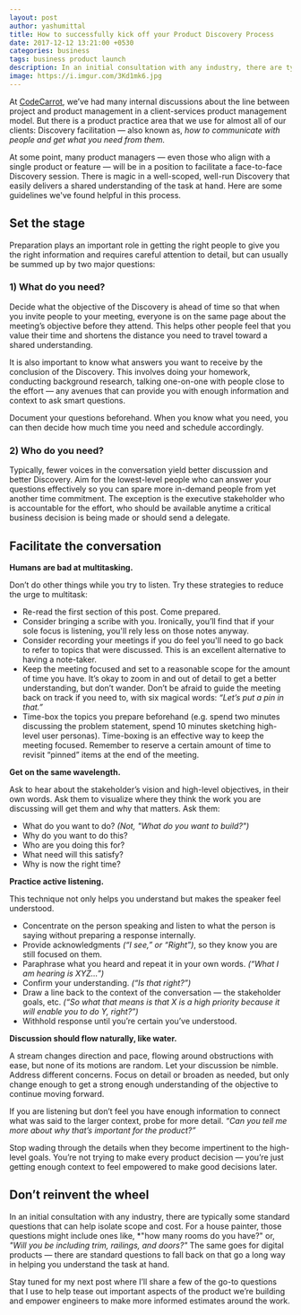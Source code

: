 ```yaml
---
layout: post
author: yashumittal
title: How to successfully kick off your Product Discovery Process
date: 2017-12-12 13:21:00 +0530
categories: business
tags: business product launch
description: In an initial consultation with any industry, there are typically some standard questions that can help isolate scope and cost. For a house painter...
image: https://i.imgur.com/3Kd1mk6.jpg
---
```


At [CodeCarrot](https://www.codecarrot.net/), we’ve had many internal discussions about the line between project and product management in a client-services product management model. But there is a product practice area that we use for almost all of our clients: Discovery facilitation — also known as, *how to communicate with people and get what you need from them.*

At some point, many product managers — even those who align with a single product or feature — will be in a position to facilitate a face-to-face Discovery session. There is magic in a well-scoped, well-run Discovery that easily delivers a shared understanding of the task at hand. Here are some guidelines we've found helpful in this process.

## Set the stage

Preparation plays an important role in getting the right people to give you the right information and requires careful attention to detail, but can usually be summed up by two major questions:

### 1) What do you need?

Decide what the objective of the Discovery is ahead of time so that when you invite people to your meeting, everyone is on the same page about the meeting’s objective before they attend. This helps other people feel that you value their time and shortens the distance you need to travel toward a shared understanding.

It is also important to know what answers you want to receive by the conclusion of the Discovery. This involves doing your homework, conducting background research, talking one-on-one with people close to the effort — any avenues that can provide you with enough information and context to ask smart questions.

Document your questions beforehand. When you know what you need, you can then decide how much time you need and schedule accordingly.

### 2) Who do you need?

Typically, fewer voices in the conversation yield better discussion and better Discovery. Aim for the lowest-level people who can answer your questions effectively so you can spare more in-demand people from yet another time commitment. The exception is the executive stakeholder who is accountable for the effort, who should be available anytime a critical business decision is being made or should send a delegate.

## Facilitate the conversation

**Humans are bad at multitasking.**

Don’t do other things while you try to listen. Try these strategies to reduce the urge to multitask:

* Re-read the first section of this post. Come prepared.
* Consider bringing a scribe with you. Ironically, you’ll find that if your sole focus is listening, you'll rely less on those notes anyway.
* Consider recording your meetings if you do feel you'll need to go back to refer to topics that were discussed. This is an excellent alternative to having a note-taker.
* Keep the meeting focused and set to a reasonable scope for the amount of time you have. It’s okay to zoom in and out of detail to get a better understanding, but don’t wander. Don’t be afraid to guide the meeting back on track if you need to, with six magical words: *“Let’s put a pin in that.”*
* Time-box the topics you prepare beforehand (e.g. spend two minutes discussing the problem statement, spend 10 minutes sketching high-level user personas). Time-boxing is an effective way to keep the meeting focused. Remember to reserve a certain amount of time to revisit “pinned” items at the end of the meeting.

**Get on the same wavelength.**

Ask to hear about the stakeholder’s vision and high-level objectives, in their own words. Ask them to visualize where they think the work you are discussing will get them and why that matters. Ask them:

* What do you want to do? *(Not, "What do you want to build?")*
* Why do you want to do this?
* Who are you doing this for?
* What need will this satisfy?
* Why is now the right time?

**Practice active listening.**

This technique not only helps you understand but makes the speaker feel understood.

* Concentrate on the person speaking and listen to what the person is saying without preparing a response internally.
* Provide acknowledgments *(“I see,” or “Right”)*, so they know you are still focused on them.
* Paraphrase what you heard and repeat it in your own words. *(“What I am hearing is XYZ…”)*
* Confirm your understanding. *(“Is that right?”)*
* Draw a line back to the context of the conversation — the stakeholder goals, etc. *(“So what that means is that X is a high priority because it will enable you to do Y, right?”)*
* Withhold response until you’re certain you’ve understood.

**Discussion should flow naturally, like water.**

A stream changes direction and pace, flowing around obstructions with ease, but none of its motions are random. Let your discussion be nimble. Address different concerns. Focus on detail or broaden as needed, but only change enough to get a strong enough understanding of the objective to continue moving forward.

If you are listening but don’t feel you have enough information to connect what was said to the larger context, probe for more detail. *“Can you tell me more about why that’s important for the product?”*

Stop wading through the details when they become impertinent to the high-level goals. You’re not trying to make every product decision — you’re just getting enough context to feel empowered to make good decisions later.

## Don’t reinvent the wheel

In an initial consultation with any industry, there are typically some standard questions that can help isolate scope and cost. For a house painter, those questions might include ones like, *"how many rooms do you have?" or, *"Will you be including trim, railings, and doors?"* The same goes for digital products — there are standard questions to fall back on that go a long way in helping you understand the task at hand.

Stay tuned for my next post where I’ll share a few of the go-to questions that I use to help tease out important aspects of the product we’re building and empower engineers to make more informed estimates around the work.

